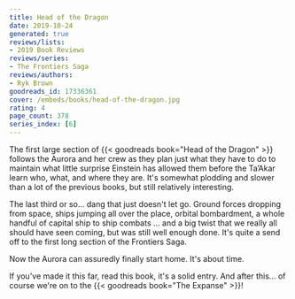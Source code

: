 ```yaml
---
title: Head of the Dragon
date: 2019-10-24
generated: true
reviews/lists:
- 2019 Book Reviews
reviews/series:
- The Frontiers Saga
reviews/authors:
- Ryk Brown
goodreads_id: 17336361
cover: /embeds/books/head-of-the-dragon.jpg
rating: 4
page_count: 378
series_index: [6]
---
```

The first large section of {{< goodreads book="Head of the Dragon" >}} follows the Aurora and her crew as they plan just what they have to do to maintain what little surprise Einstein has allowed them before the Ta’Akar learn who, what, and where they are. It's somewhat plodding and slower than a lot of the previous books, but still relatively interesting.  

The last third or so... dang that just doesn't let go. Ground forces dropping from space, ships jumping all over the place, orbital bombardment, a whole handful of capital ship to ship combats ... and a big twist that we really all should have seen coming, but was still well enough done. It's quite a send off to the first long section of the Frontiers Saga.  

<!--more-->

Now the Aurora can assuredly finally start home. It's about time.  

If you've made it this far, read this book, it's a solid entry. And after this... of course we're on to the {{< goodreads book="The Expanse" >}}!